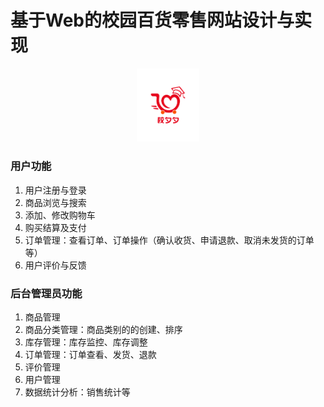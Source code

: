 # 基于Web的校园百货零售网站设计与实现

<div align=center>
	<img width="20%" src="./uploads/icon/favicon.png" alt="icon"/>
</div>



### 用户功能

1.   用户注册与登录
2.   商品浏览与搜索
3.   添加、修改购物车
4.   购买结算及支付
5.   订单管理：查看订单、订单操作（确认收货、申请退款、取消未发货的订单等）
6.   用户评价与反馈

### 后台管理员功能

1.   商品管理
2.   商品分类管理：商品类别的的创建、排序
3.   库存管理：库存监控、库存调整
4.   订单管理：订单查看、发货、退款
5.   评价管理
6.   用户管理
7.   数据统计分析：销售统计等